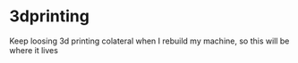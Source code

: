# 3dprinting

Keep loosing 3d printing colateral when I rebuild my machine, so this will be where it lives
